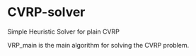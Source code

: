 # CVRP-solver
Simple Heuristic Solver for plain CVRP 

VRP_main is the main algorithm for solving the CVRP problem.
